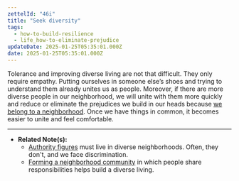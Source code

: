 ```yaml
---
zettelId: "46i"
title: "Seek diversity"
tags:
  - how-to-build-resilience
  - life_how-to-eliminate-prejudice
updateDate: 2025-01-25T05:35:01.000Z
date: 2025-01-25T05:35:01.000Z
---
```


Tolerance and improving diverse living are not that difficult. They only require empathy. Putting ourselves in someone else’s shoes and trying to understand them already unites us as people. Moreover, if there are more diverse people in our neighborhood, we will unite with them more quickly and reduce or eliminate the prejudices we build in our heads because [we belong to a neighborhood](/notes/20n/). Once we have things in common, it becomes easier to unite and feel comfortable.

---

- **Related Note(s):**
  - [Authority figures](/notes/9d/) must live in diverse neighborhoods. Often, they don't, and we face discrimination.
  - [Forming a neighborhood community](/notes/20l/) in which people share responsibilities helps build a diverse living.
